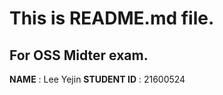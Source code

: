 This is README.md file.
=====
For OSS Midter exam.
-----
**NAME** : Lee Yejin
**STUDENT ID** : 21600524
